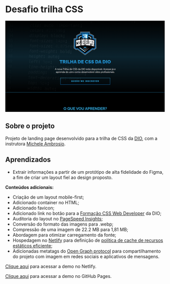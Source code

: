 # Desafio trilha CSS
![Site trilha CSS](/assets/images/github-md.png)

## Sobre o projeto
Projeto de landing page desenvolvido para a trilha de CSS da [DIO](https://web.dio.me), com a instrutora [Michele Ambrosio](https://github.com/micheleambrosio).

## Aprendizados
- Extrair informações a partir de um protótipo de alta fidelidade do Figma, a fim de criar um layout fiel ao design proposto. 

**Conteúdos adicionais:**
- Criação de um layout mobile-first;
- Adicionado container no HTML;
- Adicionado favicon;
- Adicionado link no botão para a [Formação CSS Web Developer](https://web.dio.me/track/formacao-css-web-developer) da DIO;
- Auditoria do layout no [PageSpeed Insights](https://pagespeed.web.dev/);
- Conversão do formato das imagens para .webp;
- Compressão de uma imagem de 22.2 MB para 1,81 MB;
- Abordagem para otimizar carregamento da fonte;
- Hospedagem no [Netlify](https://www.netlify.com/) para definição de [política de cache de recursos estáticos eficiente](https://developer.chrome.com/docs/lighthouse/performance/uses-long-cache-ttl/?utm_source=lighthouse&utm_medium=lr);
- Adicionadas metatags do [Open Graph protocol](https://ogp.me/) para compartilhamento do projeto com imagem em redes sociais e aplicativos de mensagens.

[Clique aqui](https://main--spectacular-cendol-7fdc5f.netlify.app/) para acessar a demo no Netlify.

[Clique aqui](https://cleytonferreira.github.io/trilha-css-desafio-01/) para acessar a demo no GitHub Pages.

